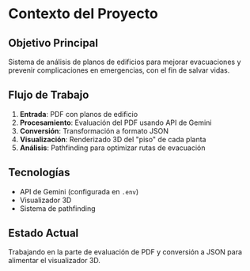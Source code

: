 # Contexto del Proyecto

## Objetivo Principal
Sistema de análisis de planos de edificios para mejorar evacuaciones y prevenir complicaciones en emergencias, con el fin de salvar vidas.

## Flujo de Trabajo

1. **Entrada**: PDF con planos de edificio
2. **Procesamiento**: Evaluación del PDF usando API de Gemini
3. **Conversión**: Transformación a formato JSON
4. **Visualización**: Renderizado 3D del "piso" de cada planta
5. **Análisis**: Pathfinding para optimizar rutas de evacuación

## Tecnologías
- API de Gemini (configurada en `.env`)
- Visualizador 3D
- Sistema de pathfinding

## Estado Actual
Trabajando en la parte de evaluación de PDF y conversión a JSON para alimentar el visualizador 3D.
